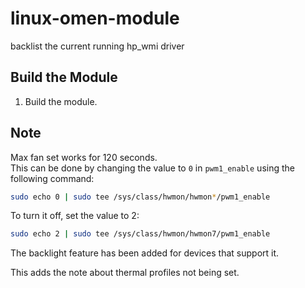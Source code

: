 # linux-omen-module

backlist the current running hp_wmi driver

## Build the Module

1. Build the module.

## Note

Max fan set works for 120 seconds.  
This can be done by changing the value to `0` in `pwm1_enable` using the following command:

```bash
sudo echo 0 | sudo tee /sys/class/hwmon/hwmon*/pwm1_enable
```
To turn it off, set the value to 2:

```bash
sudo echo 2 | sudo tee /sys/class/hwmon/hwmon7/pwm1_enable
```

The backlight feature has been added for devices that support it.

This adds the note about thermal profiles not being set.
